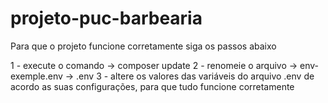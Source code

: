 # projeto-puc-barbearia

Para que o projeto funcione corretamente siga os passos abaixo

1 - execute o comando -> composer update 
2 - renomeie o arquivo -> env-exemple.env -> .env
3 - altere os valores das variáveis do arquivo .env de acordo as suas configurações, para que tudo funcione corretamente
